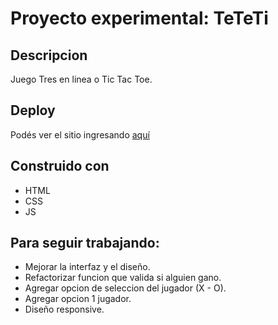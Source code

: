 # Proyecto experimental: TeTeTi
## Descripcion

Juego Tres en linea o Tic Tac Toe.


## Deploy ##
Podés ver el sitio ingresando [aquí](https://agustintrigo.github.io/Proyecto_TaTeTi/)

## Construido con ##
* HTML
* CSS
* JS

## Para seguir trabajando: ##
* Mejorar la interfaz y el diseño.
* Refactorizar funcion que valida si alguien gano.
* Agregar opcion de seleccion del jugador (X - O).
* Agregar opcion 1 jugador.
* Diseño responsive.
